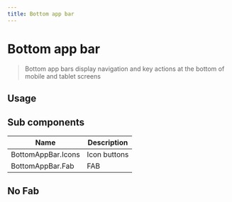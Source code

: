 ```yaml
---
title: Bottom app bar
---
```


# Bottom app bar

> Bottom app bars display navigation and key actions at the bottom of mobile and tablet screens

## Usage

<usage name="bottom-app-bar"></usage>

## Sub components

| Name               | Description  |
| ------------------ | ------------ |
| BottomAppBar.Icons | Icon buttons |
| BottomAppBar.Fab   | FAB          |

## No Fab

<code-preview code='<BottomAppBar className="max-w-3xl">
      <BottomAppBar.Icons>
        <Icon name="home" />
        <Icon name="user-2" />
        <Icon name="camera" />
        <Icon name="search" />
      </BottomAppBar.Icons>
    </BottomAppBar>'>
</code-preview>
